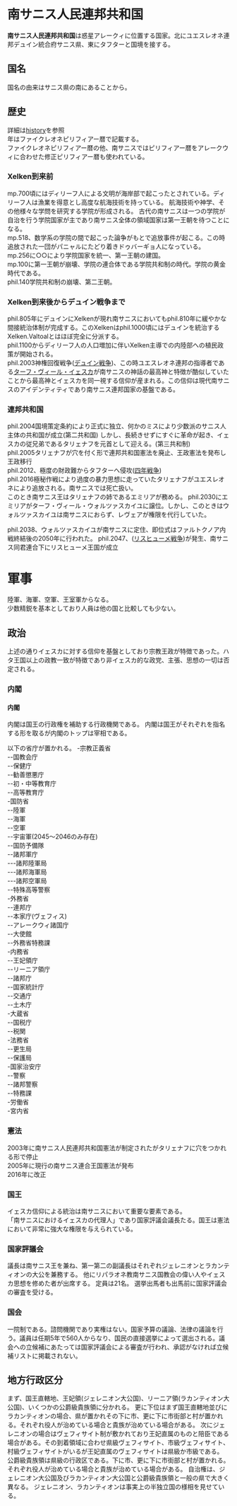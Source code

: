 # 南サニス人民連邦共和国
**南サニス人民連邦共和国**は惑星アレークィに位置する国家。北にユエスレオネ連邦デュイン統合府サニス県、東にタフターと国境を接する。
## 国名
国名の由来はサニス県の南にあることから。
## 歴史
詳細は[history]()を参照  
年はファイクレオネピリフィアー暦で記載する。  
ファイクレオネピリフィアー暦の他、南サニスではピリフィアー暦をアレークウィに合わせた修正ピリフィアー暦も使われている。  
### Xelken到来前
mp.700頃にはディリーフ人による文明が海岸部で起こったとされている。ディリーフ人は漁業を得意とし高度な航海技術を持っている。
航海技術や神学、その他様々な学問を研究する学院が形成される。
古代の南サニスは一つの学院が自治を行う学院国家が主であり南サニス全体の領域国家は第一王朝を待つことになる。  
mp.518、数学系の学院の間で起こった論争がもとで追放事件が起こる。この時追放された一団がパニャルにたどり着きドゥバーギョ人になっている。  
mp.256に○○により学院国家を統一、第一王朝の建国。  
mp.100に第一王朝が崩壊、学院の連合体である学院共和制の時代。学院の黄金時代である。  
phil.140学院共和制の崩壊、第二王朝。  
### Xelken到来後からデュイン戦争まで  
phil.805年にデュインにXelkenが現れ南サニスにおいてもphil.810年に緩やかな間接統治体制が完成する。このXelkenはphil.1000頃にはデュインを統治するXelken.Valtoalとはほぼ完全に分派する。  
phil.1100からディリーフ人の人口増加に伴いXelken主導での内陸部への植民政策が開始される。  
phil.2003神権回復戦争([デュイン戦争]())、この時ユエスレオネ連邦の指導者である[ターフ・ヴィール・イェスカ](https://sites.google.com/site/jurliyuuri/you-li-ren-ming-lu/tarf-virl-jeska)が南サニスの神話の最高神と特徴が酷似していたことから最高神とイェスカを同一視する信仰が産まれる。この信仰は現代南サニスのアイデンティティであり南サニス連邦国家の基盤である。  
### 連邦共和国
phil.2004国境策定条約により正式に独立、何かのミスにより少数派のサニス人主体の共和国が成立(第二共和国)
しかし、長続きせずにすぐに革命が起き、イェスカの従兄弟であるタリェナフを元首として迎える。(第三共和制)  
phil.2005タリェナフが穴を付く形で連邦共和国憲法を廃止、王政憲法を発布し王政移行  
phil.2012、極度の財政難からタフターへ侵攻([四年戦争](http://www.jurliyuuri.info/w/index.php?curid=578))  
phil.2016極秘作戦により過度の暴力思想に走っていたタリェナフがユエスレオネにより追放される。南サニスでは死亡扱い。  
このとき南サニス王はタリェナフの姉であるエミリアが務める。
phil.2030にエミリアがターフ・ヴィール・ウォルツァスカイユに譲位。しかし、このときはウォルツァスカイユは南サニスにおらず、レヴェアが権限を代行していた。  

phil.2038、ウォルツァスカイユが南サニスに定住、即位式はファルトクノア内戦終結後の2050年に行われた。
phil.2047、([リスヒューメ戦争](https://w.atwiki.jp/gionshantveed/pages/990.html))が発生、南サニス同君連合下にリスヒューメ王国が成立
# 軍事
陸軍、海軍、空軍、王室軍からなる。  
少数精鋭を基本としており人員は他の国と比較しても少ない。  
## 政治
上述の通りイェスカに対する信仰を基盤としており宗教王政が特徴であった。ハタ王国以上の政教一致が特徴であり非イェスカ的な政党、主張、思想の一切は否定される。

### 内閣
#### 内閣
内閣は国王の行政権を補助する行政機関である。
内閣は国王がそれぞれを指名する形を取るが内閣のトップは宰相である。


以下の省庁が置かれる。
-宗教正義省  
--国教会庁  
--保健庁  
--勧善懲悪庁  
--初・中等教育庁  
--高等教育庁  
-国防省  
--陸軍  
--海軍  
--空軍  
--宇宙軍(2045〜2046のみ存在)  
--国防予備隊  
--諸邦軍庁  
---諸邦陸軍局  
---諸邦海軍局  
---諸邦空軍局  
--特殊高等警察  
-外務省  
--連邦庁  
--本家庁(ヴェフィス)  
--アレークウィ諸国庁  
--大使館  
--外務省特務課  
-内務省  
--王妃領庁  
--リーニア領庁  
--諸邦庁  
--国家統計庁  
--交通庁  
--土木庁  
-大蔵省  
--国税庁  
--税関  
-法務省  
--更生局  
--保護局  
-国家治安庁  
--警察  
--諸邦警察  
--特務課  
-労働省  
-宮内省  
### 憲法
2003年に南サニス人民連邦共和国憲法が制定されたがタリェナフに穴をつかれる形で停止  
2005年に現行の南サニス連合王国憲法が発布  
2016年に改正  
### 国王
イェスカ信仰による統治は南サニスにおいて重要な要素である。  
「南サニスにおけるイェスカの代理人」であり国家評議会議長たる。国王は憲法において非常に強大な権限を与えられている。  
### 国家評議会
議長は南サニス王を兼ね、第一第二の副議長はそれぞれジェレニオンとラカンティオンの大公を兼務する。
他にリパラオネ教南サニス国教会の偉い人やイェスカ思想を修めた者が出席する。
定員は21名。
選挙出馬者も出馬前に国家評議会の審査を受ける。  
### 国会
一院制である。諮問機関であり実権はない。国家予算の議論、法律の議論を行う。議員は任期5年で560人からなり、国民の直接選挙によって選出される。議会への立候補にあたっては国家評議会による審査が行われ、承認がなければ立候補リストに掲載されない。  
## 地方行政区分
まず、国王直轄地、王妃領(ジェレニオン大公国)、リーニア領(ラカンティオン大公国)、いくつかの公爵級貴族領に分かれる。
更に下位はまず国王直轄地並びにラカンティオンの場合、県が置かれその下に市、更に下に市街部と村が置かれる。それぞれ役人が治めている場合と貴族が治めている場合がある。
次にジェレニオンの場合はヴェフィサイト制が敷かれており王妃直属のものと陪臣である場合がある。その到着領域に合わせ県級ヴェフィサイト、市級ヴェフィサイト、村級ヴェフィサイトがいるが王妃直属のヴェフィサイトは県級か市級である。
公爵級貴族領は県級の行政区である。下に市、更に下に市街部と村が置かれる。それぞれ役人が治めている場合と貴族が治めている場合がある。
自治権は、ジェレニオン大公国及びラカンティオン大公国と公爵級貴族領と一般の県で大きく異なる。
ジェレニオン、ラカンティオンは事実上の半独立国の様相を見せている。
